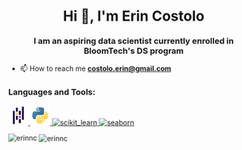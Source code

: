 <h1 align="center">Hi 👋, I'm Erin Costolo</h1>
<h3 align="center">I am an aspiring data scientist currently enrolled in BloomTech's DS program</h3>


- 📫 How to reach me **costolo.erin@gmail.com**


</p>

<h3 align="left">Languages and Tools:</h3>
<p align="left"> <a href="https://pandas.pydata.org/" target="_blank" rel="noreferrer"> <img src="https://raw.githubusercontent.com/devicons/devicon/2ae2a900d2f041da66e950e4d48052658d850630/icons/pandas/pandas-original.svg" alt="pandas" width="40" height="40"/> </a> <a href="https://www.python.org" target="_blank" rel="noreferrer"> <img src="https://raw.githubusercontent.com/devicons/devicon/master/icons/python/python-original.svg" alt="python" width="40" height="40"/> </a> <a href="https://scikit-learn.org/" target="_blank" rel="noreferrer"> <img src="https://upload.wikimedia.org/wikipedia/commons/0/05/Scikit_learn_logo_small.svg" alt="scikit_learn" width="40" height="40"/> </a> <a href="https://seaborn.pydata.org/" target="_blank" rel="noreferrer"> <img src="https://seaborn.pydata.org/_images/logo-mark-lightbg.svg" alt="seaborn" width="40" height="40"/> </a> </p>

<p><img align="left" src="https://github-readme-stats.vercel.app/api/top-langs?username=erinnc&show_icons=true&locale=en&layout=compact" alt="erinnc" /></p>

<p>&nbsp;<img align="center" src="https://github-readme-stats.vercel.app/api?username=erinnc&show_icons=true&locale=en" alt="erinnc" /></p>
